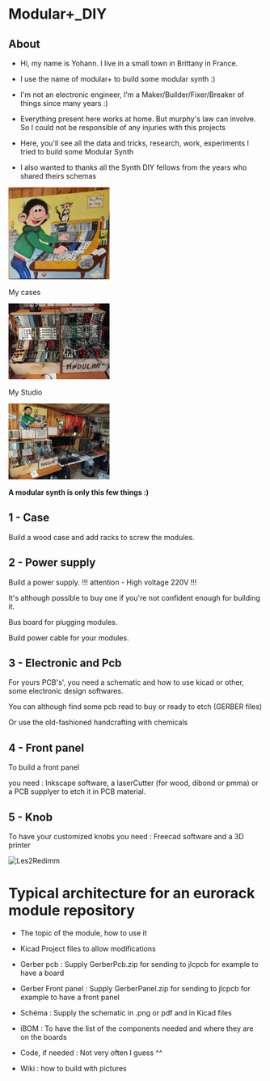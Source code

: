 # Modular+_DIY

## About 

* Hi, my name is Yohann. I live in a small town in Brittany in France.

* I use the name of modular+ to build some modular synth :)

* I'm not an electronic engineer, I'm a Maker/Builder/Fixer/Breaker of things since many years :)

* Everything present here works at home. But murphy's law can involve. So I could not be responsible of any injuries with this projects

* Here, you'll see all the data and tricks, research, work, experiments I tried to build some Modular Synth

* I also wanted to thanks all the Synth DIY fellows from the years who shared theirs schemas

<img src='Pictures/Gaston.jpg' width='200px'/>

My cases

<img src='Pictures/Modulaire.jpg' width='200px'/>

My Studio

<img src='Pictures/Studio.jpg' width='200px'/>


**A modular synth is only this few things :)**


## 1 - Case

Build a wood case and add racks to screw the modules.

## 2 - Power supply

Build a power supply. !!! attention - High voltage 220V !!!

It's although possible to buy one if you're not confident enough for building it. 

Bus board for plugging modules.

Build power cable for your modules. 

## 3 - Electronic and Pcb

For yours PCB's', you need a schematic and how to use kicad or other, some electronic design softwares.

You can although find some pcb read to buy or ready to etch (GERBER files)

Or use the old-fashioned handcrafting with chemicals

## 4 - Front panel

To build a front panel 

you need : Inkscape software, a laserCutter (for wood, dibond or pmma) or a PCB supplyer to etch it in PCB material.

## 5 - Knob

To have your customized knobs you need : Freecad software and a 3D printer



![ Les2Redimm](https://github.com/dubhalley/Eurorack_Modular_DIY/assets/5200123/800972c7-5819-443b-8aee-4e67265dd3ed)


# Typical architecture for an eurorack module repository

* The topic of the module, how to use it

* Kicad Project files to allow modifications

* Gerber pcb : Supply GerberPcb.zip for sending to jlcpcb for example to have a board

* Gerber Front panel : Supply GerberPanel.zip for sending to jlcpcb for example to have a front panel

* Schéma : Supply the schematic in .png or pdf and in Kicad files

* iBOM : To have the list of the components needed and where they are on the boards

* Code, if needed : Not very often I guess ^^

* Wiki : how to build with pictures
